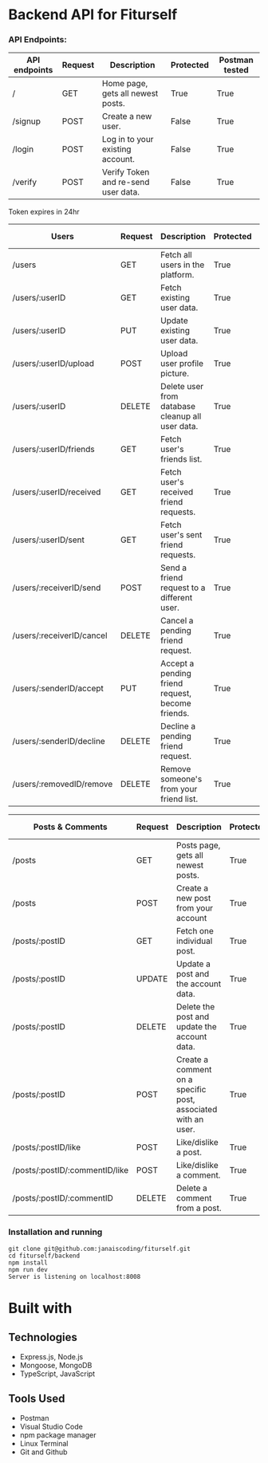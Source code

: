 # Backend API for Fiturself

### API Endpoints:

| API endpoints | Request | Description                         | Protected | Postman tested |
| ------------- | ------- | ----------------------------------- | --------- | -------------- |
| /             | GET     | Home page, gets all newest posts.   | True      | True           |
| /signup       | POST    | Create a new user.                  | False     | True           |
| /login        | POST    | Log in to your existing account.    | False     | True           |
| /verify       | POST    | Verify Token and re-send user data. | False     | True           |

Token expires in 24hr

| Users                     | Request | Description                                      | Protected | Postman tested    |
| ------------------------- | ------- | ------------------------------------------------ | --------- | ----------------- |
| /users                    | GET     | Fetch all users in the platform.                 | True      | True              |
| /users/:userID            | GET     | Fetch existing user data.                        | True      | True              |
| /users/:userID            | PUT     | Update existing user data.                       | True      | True              |
| /users/:userID/upload     | POST    | Upload user profile picture.                     | True      | False(used views) |
| /users/:userID            | DELETE  | Delete user from database cleanup all user data. | True      | True              |
| /users/:userID/friends    | GET     | Fetch user's friends list.                       | True      | True              |
| /users/:userID/received   | GET     | Fetch user's received friend requests.           | True      | True              |
| /users/:userID/sent       | GET     | Fetch user's sent friend requests.               | True      | True              |
| /users/:receiverID/send   | POST    | Send a friend request to a different user.       | True      | True              |
| /users/:receiverID/cancel | DELETE  | Cancel a pending friend request.                 | True      | True              |
| /users/:senderID/accept   | PUT     | Accept a pending friend request, become friends. | True      | True              |
| /users/:senderID/decline  | DELETE  | Decline a pending friend request.                | True      | True              |
| /users/:removedID/remove  | DELETE  | Remove someone's from your friend list.          | True      | True              |

| Posts & Comments               | Request | Description                                                   | Protected | Postman Tested | Body Content  |
| ------------------------------ | ------- | ------------------------------------------------------------- | --------- | -------------- | ------------- |
| /posts                         | GET     | Posts page, gets all newest posts.                            | True      | True           | -             |
| /posts                         | POST    | Create a new post from your account                           | True      | True           | userID, text  |
| /posts/:postID                 | GET     | Fetch one individual post.                                    | True      | True           | -             |
| /posts/:postID                 | UPDATE  | Update a post and the account data.                           | True      | True           | userID, uText |
| /posts/:postID                 | DELETE  | Delete the post and update the account data.                  | True      | True           | userID        |
| /posts/:postID                 | POST    | Create a comment on a specific post, associated with an user. | True      | True           | userID, text  |
| /posts/:postID/like            | POST    | Like/dislike a post.                                          | True      | True           | userID        |
| /posts/:postID/:commentID/like | POST    | Like/dislike a comment.                                       | True      | True           | userID        |
| /posts/:postID/:commentID      | DELETE  | Delete a comment from a post.                                 | True      | True           | userID        |

### Installation and running

```
git clone git@github.com:janaiscoding/fiturself.git
cd fiturself/backend
npm install
npm run dev
Server is listening on localhost:8008
```

# Built with

## Technologies

- Express.js, Node.js
- Mongoose, MongoDB
- TypeScript, JavaScript

## Tools Used

- Postman
- Visual Studio Code
- npm package manager
- Linux Terminal
- Git and Github
